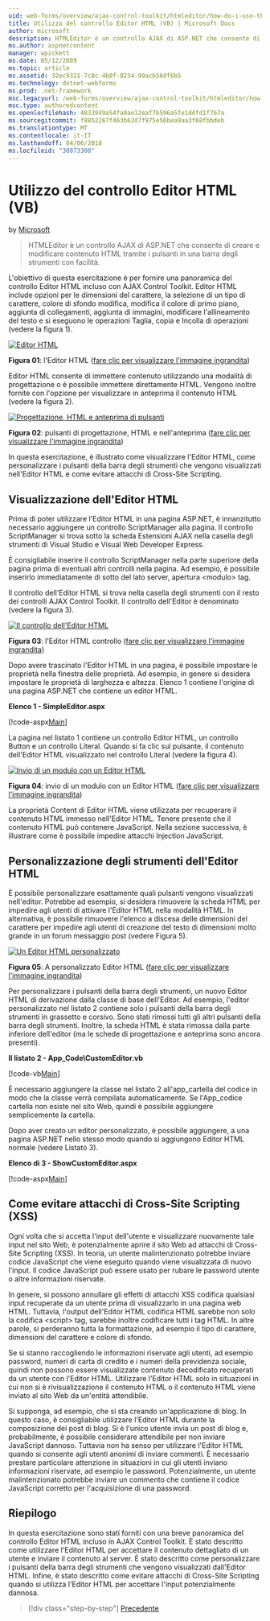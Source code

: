 ```yaml
---
uid: web-forms/overview/ajax-control-toolkit/htmleditor/how-do-i-use-the-html-editor-control-vb
title: Utilizzo del controllo Editor HTML (VB) | Microsoft Docs
author: microsoft
description: HTMLEditor è un controllo AJAX di ASP.NET che consente di creare e modificare contenuto HTML tramite i pulsanti in una barra degli strumenti con facilità.
ms.author: aspnetcontent
manager: wpickett
ms.date: 05/12/2009
ms.topic: article
ms.assetid: 32ec9321-7c8c-4b0f-8234-99acb56df6b5
ms.technology: dotnet-webforms
ms.prod: .net-framework
msc.legacyurl: /web-forms/overview/ajax-control-toolkit/htmleditor/how-do-i-use-the-html-editor-control-vb
msc.type: authoredcontent
ms.openlocfilehash: 4833949a54fa9ae12eaf7b596a5fe1ddfd1f7b7a
ms.sourcegitcommit: f8852267f463b62d7f975e56bea9aa3f68fbbdeb
ms.translationtype: MT
ms.contentlocale: it-IT
ms.lasthandoff: 04/06/2018
ms.locfileid: "30873300"
---
```

<a name="how-do-i-use-the-html-editor-control-vb"></a>Utilizzo del controllo Editor HTML (VB)
====================
by [Microsoft](https://github.com/microsoft)

> HTMLEditor è un controllo AJAX di ASP.NET che consente di creare e modificare contenuto HTML tramite i pulsanti in una barra degli strumenti con facilità.


L'obiettivo di questa esercitazione è per fornire una panoramica del controllo Editor HTML incluso con AJAX Control Toolkit. Editor HTML include opzioni per le dimensioni del carattere, la selezione di un tipo di carattere, colore di sfondo modifica, modifica il colore di primo piano, aggiunta di collegamenti, aggiunta di immagini, modificare l'allineamento del testo e si eseguono le operazioni Taglia, copia e Incolla di operazioni (vedere la figura 1).


[![Editor HTML](how-do-i-use-the-html-editor-control-vb/_static/image1.jpg)](how-do-i-use-the-html-editor-control-vb/_static/image1.png)

**Figura 01**: l'Editor HTML ([fare clic per visualizzare l'immagine ingrandita](how-do-i-use-the-html-editor-control-vb/_static/image2.png))


Editor HTML consente di immettere contenuto utilizzando una modalità di progettazione o è possibile immettere direttamente HTML. Vengono inoltre fornite con l'opzione per visualizzare in anteprima il contenuto HTML (vedere la figura 2).


[![Progettazione, HTML e anteprima di pulsanti](how-do-i-use-the-html-editor-control-vb/_static/image2.jpg)](how-do-i-use-the-html-editor-control-vb/_static/image3.png)

**Figura 02**: pulsanti di progettazione, HTML e nell'anteprima ([fare clic per visualizzare l'immagine ingrandita](how-do-i-use-the-html-editor-control-vb/_static/image4.png))


In questa esercitazione, è illustrato come visualizzare l'Editor HTML, come personalizzare i pulsanti della barra degli strumenti che vengono visualizzati nell'Editor HTML e come evitare attacchi di Cross-Site Scripting.

## <a name="displaying-the-html-editor"></a>Visualizzazione dell'Editor HTML

Prima di poter utilizzare l'Editor HTML in una pagina ASP.NET, è innanzitutto necessario aggiungere un controllo ScriptManager alla pagina. Il controllo ScriptManager si trova sotto la scheda Estensioni AJAX nella casella degli strumenti di Visual Studio e Visual Web Developer Express.

È consigliabile inserire il controllo ScriptManager nella parte superiore della pagina prima di eventuali altri controlli nella pagina. Ad esempio, è possibile inserirlo immediatamente di sotto del lato server, apertura &lt;modulo&gt; tag.

Il controllo dell'Editor HTML si trova nella casella degli strumenti con il resto dei controlli AJAX Control Toolkit. Il controllo dell'Editor è denominato (vedere la figura 3).


[![Il controllo dell'Editor HTML](how-do-i-use-the-html-editor-control-vb/_static/image3.jpg)](how-do-i-use-the-html-editor-control-vb/_static/image5.png)

**Figura 03**: l'Editor HTML controllo ([fare clic per visualizzare l'immagine ingrandita](how-do-i-use-the-html-editor-control-vb/_static/image6.png))


Dopo avere trascinato l'Editor HTML in una pagina, è possibile impostare le proprietà nella finestra delle proprietà. Ad esempio, in genere si desidera impostare le proprietà di larghezza e altezza. Elenco 1 contiene l'origine di una pagina ASP.NET che contiene un editor HTML.

**Elenco 1 - SimpleEditor.aspx**

[!code-aspx[Main](how-do-i-use-the-html-editor-control-vb/samples/sample1.aspx)]

La pagina nel listato 1 contiene un controllo Editor HTML, un controllo Button e un controllo Literal. Quando si fa clic sul pulsante, il contenuto dell'Editor HTML visualizzato nel controllo Literal (vedere la figura 4).


[![Invio di un modulo con un Editor HTML](how-do-i-use-the-html-editor-control-vb/_static/image4.jpg)](how-do-i-use-the-html-editor-control-vb/_static/image7.png)

**Figura 04**: invio di un modulo con un Editor HTML ([fare clic per visualizzare l'immagine ingrandita](how-do-i-use-the-html-editor-control-vb/_static/image8.png))


La proprietà Content di Editor HTML viene utilizzata per recuperare il contenuto HTML immesso nell'Editor HTML. Tenere presente che il contenuto HTML può contenere JavaScript. Nella sezione successiva, è illustrare come è possibile impedire attacchi Injection JavaScript.

## <a name="customizing-the-html-editor-toolbar"></a>Personalizzazione degli strumenti dell'Editor HTML

È possibile personalizzare esattamente quali pulsanti vengono visualizzati nell'editor. Potrebbe ad esempio, si desidera rimuovere la scheda HTML per impedire agli utenti di attivare l'Editor HTML nella modalità HTML. In alternativa, è possibile rimuovere l'elenco a discesa delle dimensioni del carattere per impedire agli utenti di creazione del testo di dimensioni molto grande in un forum messaggio post (vedere Figura 5).


[![Un Editor HTML personalizzato](how-do-i-use-the-html-editor-control-vb/_static/image5.jpg)](how-do-i-use-the-html-editor-control-vb/_static/image9.png)

**Figura 05**: A personalizzato Editor HTML ([fare clic per visualizzare l'immagine ingrandita](how-do-i-use-the-html-editor-control-vb/_static/image10.png))


Per personalizzare i pulsanti della barra degli strumenti, un nuovo Editor HTML di derivazione dalla classe di base dell'Editor. Ad esempio, l'editor personalizzato nel listato 2 contiene solo i pulsanti della barra degli strumenti in grassetto e corsivo. Sono stati rimossi tutti gli altri pulsanti della barra degli strumenti. Inoltre, la scheda HTML è stata rimossa dalla parte inferiore dell'editor (ma le schede di progettazione e anteprima sono ancora presenti).

**Il listato 2 - App\_Code\CustomEditor.vb**

[!code-vb[Main](how-do-i-use-the-html-editor-control-vb/samples/sample2.vb)]

È necessario aggiungere la classe nel listato 2 all'app\_cartella del codice in modo che la classe verrà compilata automaticamente. Se l'App\_codice cartella non esiste nel sito Web, quindi è possibile aggiungere semplicemente la cartella.

Dopo aver creato un editor personalizzato, è possibile aggiungere, a una pagina ASP.NET nello stesso modo quando si aggiungono Editor HTML normale (vedere Listato 3).

**Elenco di 3 - ShowCustomEditor.aspx**

[!code-aspx[Main](how-do-i-use-the-html-editor-control-vb/samples/sample3.aspx)]

## <a name="avoiding-cross-site-scripting-xss-attacks"></a>Come evitare attacchi di Cross-Site Scripting (XSS)

Ogni volta che si accetta l'input dell'utente e visualizzare nuovamente tale input nel sito Web, è potenzialmente aprire il sito Web ad attacchi di Cross-Site Scripting (XSS). In teoria, un utente malintenzionato potrebbe inviare codice JavaScript che viene eseguito quando viene visualizzata di nuovo l'input. Il codice JavaScript può essere usato per rubare le password utente o altre informazioni riservate.

In genere, si possono annullare gli effetti di attacchi XSS codifica qualsiasi input recuperate da un utente prima di visualizzarlo in una pagina web HTML. Tuttavia, l'output dell'Editor HTML codifica HTML sarebbe non solo la codifica &lt;script&gt; tag, sarebbe inoltre codificare tutti i tag HTML. In altre parole, si perderanno tutta la formattazione, ad esempio il tipo di carattere, dimensioni del carattere e colore di sfondo.

Se si stanno raccogliendo le informazioni riservate agli utenti, ad esempio password, numeri di carta di credito e i numeri della previdenza sociale, quindi non possono essere visualizzate contenuto decodificato recuperati da un utente con l'Editor HTML. Utilizzare l'Editor HTML solo in situazioni in cui non si è rivisualizzazione il contenuto HTML o il contenuto HTML viene inviato al sito Web da un'entità attendibile.

Si supponga, ad esempio, che si sta creando un'applicazione di blog. In questo caso, è consigliabile utilizzare l'Editor HTML durante la composizione dei post di blog. Si è l'unico utente invia un post di blog e, probabilmente, è possibile considerare attendibile per non inviare JavaScript dannoso. Tuttavia non ha senso per utilizzare l'Editor HTML quando si consente agli utenti anonimi di inviare commenti. È necessario prestare particolare attenzione in situazioni in cui gli utenti inviano informazioni riservate, ad esempio le password. Potenzialmente, un utente malintenzionato potrebbe inviare un commento che contiene il codice JavaScript corretto per l'acquisizione di una password.

## <a name="summary"></a>Riepilogo

In questa esercitazione sono stati forniti con una breve panoramica del controllo Editor HTML incluso in AJAX Control Toolkit. È stato descritto come utilizzare l'Editor HTML per accettare il contenuto dettagliato di un utente e inviare il contenuto al server. È stato descritto come personalizzare i pulsanti della barra degli strumenti che vengono visualizzati dall'Editor HTML. Infine, è stato descritto come evitare attacchi di Cross-Site Scripting quando si utilizza l'Editor HTML per accettare l'input potenzialmente dannosa.

> [!div class="step-by-step"]
> [Precedente](how-do-i-use-the-html-editor-control-cs.md)
